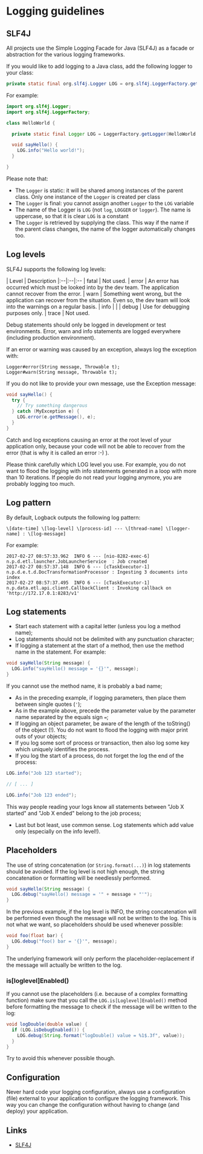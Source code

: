 # Logging guidelines

## SLF4J

All projects use the Simple Logging Facade for Java (SLF4J) as a facade or abstraction for the various logging frameworks.

If you would like to add logging to a Java class, add the following logger to your class:

```java
private static final org.slf4j.Logger LOG = org.slf4j.LoggerFactory.getLogger(MyClass.class);
```

For example:

```java
import org.slf4j.Logger;
import org.slf4j.LoggerFactory;

class HelloWorld {

  private static final Logger LOG = LoggerFactory.getLogger(HelloWorld.class);

  void sayHello() {
    LOG.info("Hello world!");
  }

}
```

Please note that:

* The `Logger` is static: it will be shared among instances of the parent class. Only one instance of the `Logger` is created per class
* The `Logger` is final: you cannot assign another `Logger` to the `LOG` variable
* The name of the Logger is `LOG` (not `log`, `LOGGER` or `logger`). The name is uppercase, so that it is clear `LOG` is a constant
* The `Logger` is retrieved by supplying the class. This way if the name if the parent class changes, the name of the logger automatically changes too.

## Log levels

SLF4J supports the following log levels:

| Level | Description
|:--|:--|:--
| fatal | Not used.
| error | An error has occurred which must be looked into by the dev team. The application cannot recover from the error.
| warn  | Something went wrong, but the application can recover from the situation. Even so, the dev team will look into the warnings on a regular basis.
| info  | |
| debug | Use for debugging purposes only.
| trace | Not used.

Debug statements should only be logged in development or test environments. Error, warn and info statements are logged everywhere (including production environment).

If an error or warning was caused by an exception, always log the exception with:

```
Logger#error(String message, Throwable t);
Logger#warn(String message, Throwable t);
```

If you do not like to provide your own message, use the Exception message:

```java
void sayHello() {
  try {
    // Try something dangerous
  } catch (MyException e) {
    LOG.error(e.getMessage(), e);
  }
}
```

Catch and log exceptions causing an error at the root level of your application only, because your code will not be able to recover from the error (that is why it is called an error :-) ).

Please think carefully which LOG level you use. For example, you do not want to flood the logging with info statements generated in a loop with more than 10 iterations. If people do not read your logging anymore, you are probably logging too much.

## Log pattern

By default, Logback outputs the following log pattern:

```
\[date-time] \[log-level] \[process-id] --- \[thread-name] \[logger-name] : \[log-message]
```

For example:

```
2017-02-27 08:57:33.962  INFO 6 --- [nio-8282-exec-6] n.p.d.etl.launcher.JobLauncherService  : Job created
2017-02-27 08:57:37.148  INFO 6 --- [cTaskExecutor-1] n.p.d.e.t.d.DocTransformationProcessor : Ingesting 3 documents into index
2017-02-27 08:57:37.495  INFO 6 --- [cTaskExecutor-1] n.p.data.etl.api.client.CallbackClient : Invoking callback on 'http://172.17.0.1:8283/v1'
```

## Log statements

* Start each statement with a capital letter (unless you log a method name);
* Log statements should not be delimited with any punctuation character;
* If logging a statement at the start of a method, then use the method name in the statement. For example:
```java
void sayHello(String message) {
  LOG.info("sayHello() message = '{}'", message);
}
```

If you cannot use the method name, it is probably a bad name;
* As in the preceding example, if logging parameters, then place them between single quotes (`'`);
* As in the example above, precede the parameter value by the parameter name separated by the equals sign `=`;
* If logging an object parameter, be aware of the length of the toString() of the object (!). You do not want to flood the logging with major print outs of your objects;
* If you log some sort of process or transaction, then also log some key which uniquely identifies the process.
* If you log the start of a process, do not forget the log the end of the process:

```java
LOG.info("Job 123 started");

// [ ... ]

LOG.info("Job 123 ended");
```

This way people reading your logs know all statements between "Job X started" and "Job X ended" belong to the job process;
* Last but bot least, use common sense. Log statements which add value only (especially on the info level!).

## Placeholders

The use of string concatenation (or `String.format(...)`) in log statements should be avoided. If the log level is not high enough, the string concatenation or formatting will be needlessly performed.

```java
void sayHello(String message) {
  LOG.debug("sayHello() message = '" + message + "'");
}
```

In the previous example, if the log level is INFO, the string concatenation will be performed even though the message will not be written to the log. This is not what we want, so placeholders should be used whenever possible:

```java
void foo(float bar) {
  LOG.debug("foo() bar = '{}'", message);
}
```

The underlying framework will only perform the placeholder-replacement if the message will actually be written to the log.

### is\[loglevel\]Enabled()

If you cannot use the placeholders (i.e. because of a
complex formatting function) make sure that you call the `LOG.is[Loglevel]Enabled()` method before formatting the message to check if the message will be written to the log:

```java
void logDouble(double value) {
  if (LOG.isDebugEnabled()) {
    LOG.debug(String.format("logDouble() value = %1$.3f", value));
  }
}
```

Try to avoid this whenever possible though.

## Configuration

Never hard code your logging configuration, always use a configuration (file) external to your application to configure the logging framework. This way you can change the configuration without having to change (and deploy) your application.

## Links

* [SLF4J](https://www.slf4j.org/)
